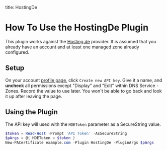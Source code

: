 title: HostingDe

# How To Use the HostingDe Plugin

This plugin works against the [Hosting.de](https://hosting.de/) provider. It is assumed that you already have an account and at least one managed zone already configured.

## Setup

On your account [profile page](https://secure.hosting.de/profile), click `Create new API key`. Give it a name, and **uncheck** all permissions except "Display" and "Edit" within DNS Service - Zones. Record the value to use later. You won't be able to go back and look it up after leaving the page.

## Using the Plugin

The API key will used with the `HDEToken` parameter as a SecureString value.

```powershell
$token = Read-Host -Prompt 'API Token' -AsSecureString
$pArgs = @{ HDEToken = $token }
New-PACertificate example.com -Plugin HostingDe -PluginArgs $pArgs
```
